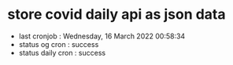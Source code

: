 # store covid daily api as json data

- last cronjob : Wednesday, 16 March 2022 00:58:34
- status og cron : success
- status daily cron : success
      
      